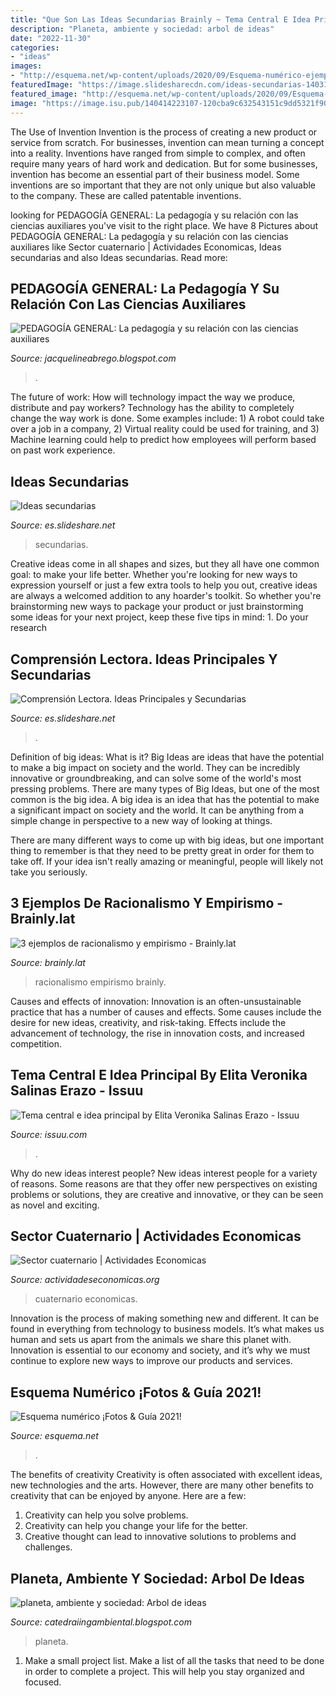 ```yaml
---
title: "Que Son Las Ideas Secundarias Brainly ~ Tema Central E Idea Principal By Elita Veronika Salinas Erazo"
description: "Planeta, ambiente y sociedad: arbol de ideas"
date: "2022-11-30"
categories:
- "ideas"
images:
- "http://esquema.net/wp-content/uploads/2020/09/Esquema-numérico-ejemplo.jpg"
featuredImage: "https://image.slidesharecdn.com/ideas-secundarias-140312103349-phpapp01/95/ideas-secundarias-4-638.jpg?cb=1394620471"
featured_image: "http://esquema.net/wp-content/uploads/2020/09/Esquema-numérico-ejemplo.jpg"
image: "https://image.isu.pub/140414223107-120cba9c632543151c9dd5321f906b1d/jpg/page_1.jpg"
---
```



The Use of Invention
Invention is the process of creating a new product or service from scratch. For businesses, invention can mean turning a concept into a reality. Inventions have ranged from simple to complex, and often require many years of hard work and dedication. But for some businesses, invention has become an essential part of their business model. Some inventions are so important that they are not only unique but also valuable to the company. These are called patentable inventions.

	

		
looking for PEDAGOGÍA GENERAL: La pedagogía y su relación con las ciencias auxiliares you've visit to the right place. We have 8 Pictures about PEDAGOGÍA GENERAL: La pedagogía y su relación con las ciencias auxiliares like Sector cuaternario | Actividades Economicas, Ideas secundarias and also Ideas secundarias. Read more:
		
    
## PEDAGOGÍA GENERAL: La Pedagogía Y Su Relación Con Las Ciencias Auxiliares

<img loading=lazy src="https://lh5.googleusercontent.com/proxy/L-iRR1HX9MFTuiLhaoeJ0I4dYxRT7gm_8O7QK-7480ryNJwRP2JTk8QnEGI5CjHd1MVA__OIdkPESPpNfJ5UVyx23E25eT-rzJf9MrEmLhEZSTmPI1JSXJODVYnv0CL8yFLYLqZ0ZySDFZ8s-NnBqfjvYN6jmnAnHy_sCq2emII7MyApI6gjtXGqWIzbaUY=w1200-h630-p-k-no-nu" onerror="this.onerror=null;this.src='https://tse2.mm.bing.net/th?id=OIP.1oUSFfbpmiEhSoOUOrUbWgHaFj&amp;pid=15.1';" alt="PEDAGOGÍA GENERAL: La pedagogía y su relación con las ciencias auxiliares">

_Source: jacquelineabrego.blogspot.com_

>. 

	

The future of work: How will technology impact the way we produce, distribute and pay workers?
Technology has the ability to completely change the way work is done. Some examples include: 1) A robot could take over a job in a company, 2) Virtual reality could be used for training, and 3) Machine learning could help to predict how employees will perform based on past work experience.

    
## Ideas Secundarias

<img loading=lazy src="https://image.slidesharecdn.com/ideas-secundarias-140312103349-phpapp01/95/ideas-secundarias-4-638.jpg?cb=1394620471" onerror="this.onerror=null;this.src='https://tse4.mm.bing.net/th?id=OIP.0KXQYAeNl_0Rr4aX5gRu7AEgDY&amp;pid=15.1';" alt="Ideas secundarias">

_Source: es.slideshare.net_

>secundarias. 

	

Creative ideas come in all shapes and sizes, but they all have one common goal: to make your life better. Whether you're looking for new ways to expression yourself or just a few extra tools to help you out, creative ideas are always a welcomed addition to any hoarder's toolkit. So whether you're brainstorming new ways to package your product or just brainstorming some ideas for your next project, keep these five tips in mind: 1. Do your research

    
## Comprensión Lectora. Ideas Principales Y Secundarias

<img loading=lazy src="https://image.slidesharecdn.com/comprensinlectoraideasprincipalesysecundarias-140118075200-phpapp02-140203193819-phpapp01/95/comprensin-lectora-ideas-principales-y-secundarias-32-638.jpg?cb=1391456350" onerror="this.onerror=null;this.src='https://tse4.mm.bing.net/th?id=OIP.2Ras60wbysqGfzsEwc25BAHaFj&amp;pid=15.1';" alt="Comprensión Lectora. Ideas Principales y Secundarias">

_Source: es.slideshare.net_

>. 

	

Definition of big ideas: What is it?
Big Ideas are ideas that have the potential to make a big impact on society and the world. They can be incredibly innovative or groundbreaking, and can solve some of the world's most pressing problems.
There are many types of Big Ideas, but one of the most common is the big idea. A big idea is an idea that has the potential to make a significant impact on society and the world. It can be anything from a simple change in perspective to a new way of looking at things.

There are many different ways to come up with big ideas, but one important thing to remember is that they need to be pretty great in order for them to take off. If your idea isn't really amazing or meaningful, people will likely not take you seriously.

    
## 3 Ejemplos De Racionalismo Y Empirismo - Brainly.lat

<img loading=lazy src="https://es-static.z-dn.net/files/df7/daffc2a0104db7735263df57a7f87b27.jpg" onerror="this.onerror=null;this.src='https://tse2.mm.bing.net/th?id=OIP.XEa0KE62dguvarQRcWkwUAAAAA&amp;pid=15.1';" alt="3 ejemplos de racionalismo y empirismo - Brainly.lat">

_Source: brainly.lat_

>racionalismo empirismo brainly. 

	

Causes and effects of innovation:
Innovation is an often-unsustainable practice that has a number of causes and effects. Some causes include the desire for new ideas, creativity, and risk-taking. Effects include the advancement of technology, the rise in innovation costs, and increased competition.

    
## Tema Central E Idea Principal By Elita Veronika Salinas Erazo - Issuu

<img loading=lazy src="https://image.isu.pub/140414223107-120cba9c632543151c9dd5321f906b1d/jpg/page_1.jpg" onerror="this.onerror=null;this.src='https://tse2.mm.bing.net/th?id=OIP.ncmuXP-evquEzYCNkZ5EWgHaFj&amp;pid=15.1';" alt="Tema central e idea principal by Elita Veronika Salinas Erazo - Issuu">

_Source: issuu.com_

>. 

	

Why do new ideas interest people?
New ideas interest people for a variety of reasons. Some reasons are that they offer new perspectives on existing problems or solutions, they are creative and innovative, or they can be seen as novel and exciting.

    
## Sector Cuaternario | Actividades Economicas

<img loading=lazy src="https://2.bp.blogspot.com/-tpSnqPFDgoI/WV0bHNGp7CI/AAAAAAAAPzg/yIgGLOkkRCksCBLZD2jIXaK9w708JxFdQCLcBGAs/w1200-h630-p-k-no-nu/laboratory-385349_1920.jpg" onerror="this.onerror=null;this.src='https://tse3.mm.bing.net/th?id=OIP._yBlkjm6NTJ_I1BS2qum7QHaD4&amp;pid=15.1';" alt="Sector cuaternario | Actividades Economicas">

_Source: actividadeseconomicas.org_

>cuaternario economicas. 

	

Innovation is the process of making something new and different. It can be found in everything from technology to business models. It’s what makes us human and sets us apart from the animals we share this planet with. Innovation is essential to our economy and society, and it’s why we must continue to explore new ways to improve our products and services.

    
## Esquema Numérico ¡Fotos &amp; Guía 2021!

<img loading=lazy src="http://esquema.net/wp-content/uploads/2020/09/Esquema-numérico-ejemplo.jpg" onerror="this.onerror=null;this.src='https://tse4.mm.bing.net/th?id=OIP.pihFU6vVt_uSF3e-wWFVWgHaHF&amp;pid=15.1';" alt="Esquema numérico ¡Fotos &amp; Guía 2021!">

_Source: esquema.net_

>. 

	

The benefits of creativity
Creativity is often associated with excellent ideas, new technologies and the arts. However, there are many other benefits to creativity that can be enjoyed by anyone. Here are a few: 
1. Creativity can help you solve problems.
2. Creativity can help you change your life for the better.
3. Creative thought can lead to innovative solutions to problems and challenges.

    
## Planeta, Ambiente Y Sociedad: Arbol De Ideas

<img loading=lazy src="https://2.bp.blogspot.com/-A2Gkv2zdSxc/T4jXOJJd7LI/AAAAAAAAABc/BP-DN4-9qJc/s1600/Arbol+catedra.JPG" onerror="this.onerror=null;this.src='https://tse4.mm.bing.net/th?id=OIP.6ew4iYlfJf6WGwJ8d0YhHQHaKG&amp;pid=15.1';" alt="planeta, ambiente y sociedad: Arbol de ideas">

_Source: catedraiingambiental.blogspot.com_

>planeta. 

	

1. Make a small project list. Make a list of all the tasks that need to be done in order to complete a project. This will help you stay organized and focused. 

